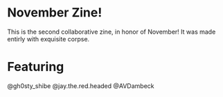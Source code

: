 # November Zine!
This is the second collaborative zine, in honor of November! It was made entirly with exquisite corpse.

# Featuring
@gh0sty_shibe
@jay.the.red.headed
@AVDambeck
